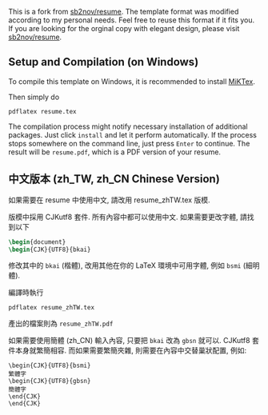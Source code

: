 This is a fork from [sb2nov/resume](https://github.com/sb2nov/resume).
The template format was modified according to my personal needs.
Feel free to reuse this format if it fits you.
If you are looking for the orginal copy with elegant design, please visit [sb2nov/resume](https://github.com/sb2nov/resume).

## Setup and Compilation (on Windows)

To compile this template on Windows, it is recommended to install [MiKTex](https://miktex.org/).

Then simply do 

```
pdflatex resume.tex
```

The compilation process might notify necessary installation of additional packages.
Just click `install` and let it perform automatically.
If the process stops somewhere on the command line, just press `Enter` to continue.
The result will be `resume.pdf`, which is a PDF version of your resume.

## 中文版本 (zh_TW, zh_CN Chinese Version)

如果需要在 resume 中使用中文, 請改用 resume_zhTW.tex 版模.

版模中採用 CJKutf8 套件. 所有內容中都可以使用中文. 如果需要更改字體, 請找到以下

```latex
\begin{document}
\begin{CJK}{UTF8}{bkai}
```

修改其中的 `bkai` (楷體), 改用其他在你的 LaTeX 環境中可用字體, 例如 `bsmi` (細明體).

編譯時執行 

```
pdflatex resume_zhTW.tex
```

產出的檔案則為 `resume_zhTW.pdf`

如果需要使用簡體 (zh_CN) 輸入內容, 只要把 `bkai` 改為 `gbsn` 就可以. CJKutf8 套件本身就繁簡相容.
而如果需要繁簡夾雜, 則需要在內容中交替巢狀配置, 例如:

```
\begin{CJK}{UTF8}{bsmi}
繁體字
\begin{CJK}{UTF8}{gbsn}
簡體字
\end{CJK}
\end{CJK}
```
